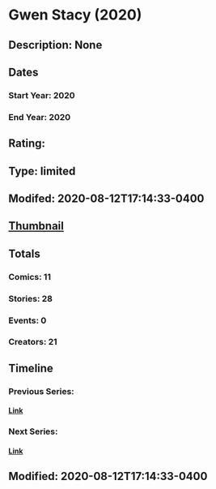 # Gwen Stacy (2020)
## Description: None
## Dates
### Start Year: 2020
### End Year: 2020
## Rating: 
## Type: limited
## Modifed: 2020-08-12T17:14:33-0400
## [Thumbnail](http://i.annihil.us/u/prod/marvel/i/mg/f/40/5f345bad4ee2e.jpg)
## Totals
### Comics: 11
### Stories: 28
### Events: 0
### Creators: 21
## Timeline
### Previous Series: 
#### [Link]()
### Next Series: 
#### [Link]()
## Modified: 2020-08-12T17:14:33-0400